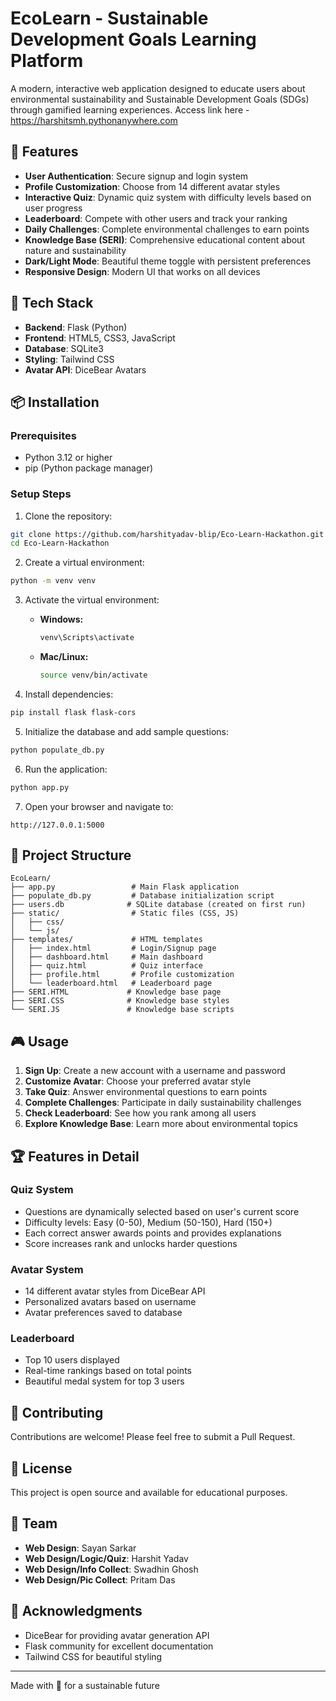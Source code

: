 # EcoLearn - Sustainable Development Goals Learning Platform

A modern, interactive web application designed to educate users about environmental sustainability and Sustainable Development Goals (SDGs) through gamified learning experiences.
Access link here - https://harshitsmh.pythonanywhere.com
## 🌱 Features

- **User Authentication**: Secure signup and login system
- **Profile Customization**: Choose from 14 different avatar styles
- **Interactive Quiz**: Dynamic quiz system with difficulty levels based on user progress
- **Leaderboard**: Compete with other users and track your ranking
- **Daily Challenges**: Complete environmental challenges to earn points
- **Knowledge Base (SERI)**: Comprehensive educational content about nature and sustainability
- **Dark/Light Mode**: Beautiful theme toggle with persistent preferences
- **Responsive Design**: Modern UI that works on all devices

## 🚀 Tech Stack

- **Backend**: Flask (Python)
- **Frontend**: HTML5, CSS3, JavaScript
- **Database**: SQLite3
- **Styling**: Tailwind CSS
- **Avatar API**: DiceBear Avatars

## 📦 Installation

### Prerequisites
- Python 3.12 or higher
- pip (Python package manager)

### Setup Steps

1. Clone the repository:
```bash
git clone https://github.com/harshityadav-blip/Eco-Learn-Hackathon.git
cd Eco-Learn-Hackathon
```

2. Create a virtual environment:
```bash
python -m venv venv
```

3. Activate the virtual environment:
   - **Windows:**
     ```bash
     venv\Scripts\activate
     ```
   - **Mac/Linux:**
     ```bash
     source venv/bin/activate
     ```

4. Install dependencies:
```bash
pip install flask flask-cors
```

5. Initialize the database and add sample questions:
```bash
python populate_db.py
```

6. Run the application:
```bash
python app.py
```

7. Open your browser and navigate to:
```
http://127.0.0.1:5000
```

## 📁 Project Structure

```
EcoLearn/
├── app.py                 # Main Flask application
├── populate_db.py         # Database initialization script
├── users.db              # SQLite database (created on first run)
├── static/                # Static files (CSS, JS)
│   ├── css/
│   └── js/
├── templates/             # HTML templates
│   ├── index.html         # Login/Signup page
│   ├── dashboard.html     # Main dashboard
│   ├── quiz.html          # Quiz interface
│   ├── profile.html       # Profile customization
│   └── leaderboard.html   # Leaderboard page
├── SERI.HTML             # Knowledge base page
├── SERI.CSS              # Knowledge base styles
└── SERI.JS               # Knowledge base scripts
```

## 🎮 Usage

1. **Sign Up**: Create a new account with a username and password
2. **Customize Avatar**: Choose your preferred avatar style
3. **Take Quiz**: Answer environmental questions to earn points
4. **Complete Challenges**: Participate in daily sustainability challenges
5. **Check Leaderboard**: See how you rank among all users
6. **Explore Knowledge Base**: Learn more about environmental topics

## 🏆 Features in Detail

### Quiz System
- Questions are dynamically selected based on user's current score
- Difficulty levels: Easy (0-50), Medium (50-150), Hard (150+)
- Each correct answer awards points and provides explanations
- Score increases rank and unlocks harder questions

### Avatar System
- 14 different avatar styles from DiceBear API
- Personalized avatars based on username
- Avatar preferences saved to database

### Leaderboard
- Top 10 users displayed
- Real-time rankings based on total points
- Beautiful medal system for top 3 users

## 🤝 Contributing

Contributions are welcome! Please feel free to submit a Pull Request.

## 📝 License

This project is open source and available for educational purposes.

## 👥 Team

- **Web Design**: Sayan Sarkar
- **Web Design/Logic/Quiz**: Harshit Yadav  
- **Web Design/Info Collect**: Swadhin Ghosh
- **Web Design/Pic Collect**: Pritam Das

## 🙏 Acknowledgments

- DiceBear for providing avatar generation API
- Flask community for excellent documentation
- Tailwind CSS for beautiful styling

---

Made with 💚 for a sustainable future


